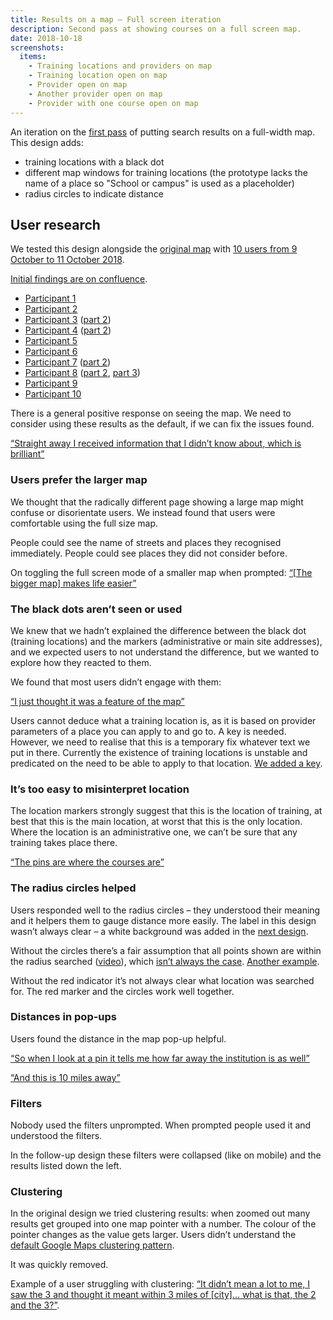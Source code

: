 ```yaml
---
title: Results on a map – Full screen iteration
description: Second pass at showing courses on a full screen map.
date: 2018-10-18
screenshots:
  items:
    - Training locations and providers on map
    - Training location open on map
    - Provider open on map
    - Another provider open on map
    - Provider with one course open on map
---
```


An iteration on the [first pass](/find-teacher-training/experimental-map/) of putting search results on a full-width map. This design adds:

- training locations with a black dot
- different map windows for training locations (the prototype lacks the name of a place so "School or campus" is used as a placeholder)
- radius circles to indicate distance

## User research

We tested this design alongside the [original map](/find-teacher-training/map-original) with [10 users from 9 October to 11 October 2018](https://lookback.io/dfe-digital/r4-live-routes-in).

[Initial findings are on confluence](https://dfedigital.atlassian.net/wiki/spaces/BaT/pages/615219275/First+round+on+location).

- [Participant 1](https://lookback.io/watch/AprAGdLxxz9FdxGLJ)
- [Participant 2](https://lookback.io/watch/u9cZaEQQRZGDofaKP)
- [Participant 3](https://lookback.io/watch/ASAKdsr783jwsPMxh) ([part 2](https://lookback.io/watch/E9934fSeb3Zu5ubP4))
- [Participant 4](https://lookback.io/watch/SQSacPWpZoagWWb7y) ([part 2](https://lookback.io/watch/Z7hgQ6xFz5fxBjw48))
- [Participant 5](https://lookback.io/watch/GiTRz4TGGFdkWrQAy)
- [Participant 6](https://lookback.io/watch/6fpoe9h3RPnvRxAti)
- [Participant 7](https://lookback.io/watch/FCQB8Q5DTjkDAD44w) ([part 2](https://lookback.io/watch/MhCQ6R6gRASHmxxuX))
- [Participant 8](https://lookback.io/watch/ZJAPjZSHPkKiDiNXk) ([part 2](https://lookback.io/watch/mgtvefiPnJvgREmih), [part 3](https://lookback.io/watch/eXcRdhFDjFx8H8rXP))
- [Participant 9](https://lookback.io/watch/aMhWcCjxknPF69zsy)
- [Participant 10](https://lookback.io/watch/JXJFEQMvzDBk8HH32)

There is a general positive response on seeing the map. We need to consider using these results as the default, if we can fix the issues found.

[“Straight away I received information that I didn’t know about, which is brilliant”](https://lookback.io/watch/GiTRz4TGGFdkWrQAy?t=32m5.36s)

### Users prefer the larger map

We thought that the radically different page showing a large map might confuse or disorientate users. We instead found that users were comfortable using the full size map.

People could see the name of streets and places they recognised immediately. People could see places they did not consider before.

On toggling the full screen mode of a smaller map when prompted: [“\[The bigger map\] makes life easier”](https://lookback.io/watch/GiTRz4TGGFdkWrQAy?t=33m26.05s)

### The black dots aren’t seen or used

We knew that we hadn’t explained the difference between the black dot (training locations) and the markers (administrative or main site addresses), and we expected users to not understand the difference, but we wanted to explore how they reacted to them.

We found that most users didn’t engage with them:

[“I just thought it was a feature of the map”](https://lookback.io/watch/6fpoe9h3RPnvRxAti?t=28m39.88s)

Users cannot deduce what a training location is, as it is based on provider parameters of a place you can apply to and go to. A key is needed. However, we need to realise that this is a temporary fix whatever text we put in there. Currently the existence of training locations is unstable and predicated on the need to be able to apply to that location. [We added a key](/find-teacher-training/map-2).

### It’s too easy to misinterpret location

The location markers strongly suggest that this is the location of training, at best that this is the main location, at worst that this is the only location. Where the location is an administrative one, we can’t be sure that any training takes place there.

[“The pins are where the courses are”](https://lookback.io/watch/6fpoe9h3RPnvRxAti?t=30m7.54s)

### The radius circles helped

Users responded well to the radius circles – they understood their meaning and it helpers them to gauge distance more easily. The label in this design wasn’t always clear – a white background was added in the [next design](/find-teacher-training/map-2).

Without the circles there’s a fair assumption that all points shown are within the radius searched ([video](https://lookback.io/watch/GiTRz4TGGFdkWrQAy?t=27m43.27s)), which [isn’t always the case](https://lookback.io/watch/GiTRz4TGGFdkWrQAy?t=30m27.11s). [Another example](https://lookback.io/watch/u9cZaEQQRZGDofaKP?t=53m34s).

Without the red indicator it’s not always clear what location was searched for. The red marker and the circles work well together.

### Distances in pop-ups

Users found the distance in the map pop-up helpful.

[“So when I look at a pin it tells me how far away the institution is as well”](https://lookback.io/watch/GiTRz4TGGFdkWrQAy?t=40m39.85s)

[“And this is 10 miles away”](https://lookback.io/watch/2y5X6M8ZqsKpthh3Q?t=1m12.15s)

### Filters

Nobody used the filters unprompted. When prompted people used it and understood the filters.

In the follow-up design these filters were collapsed (like on mobile) and the results listed down the left.

### Clustering

In the original design we tried clustering results: when zoomed out many results get grouped into one map pointer with a number. The colour of the pointer changes as the value gets larger. Users didn’t understand the [default Google Maps clustering pattern](https://developers.google.com/maps/documentation/javascript/marker-clustering).

It was quickly removed.

Example of a user struggling with clustering: [“It didn’t mean a lot to me, I saw the 3 and thought it meant within 3 miles of \[city\]… what is that, the 2 and the 3?”](https://lookback.io/watch/u9cZaEQQRZGDofaKP?t=57m9.02s).
